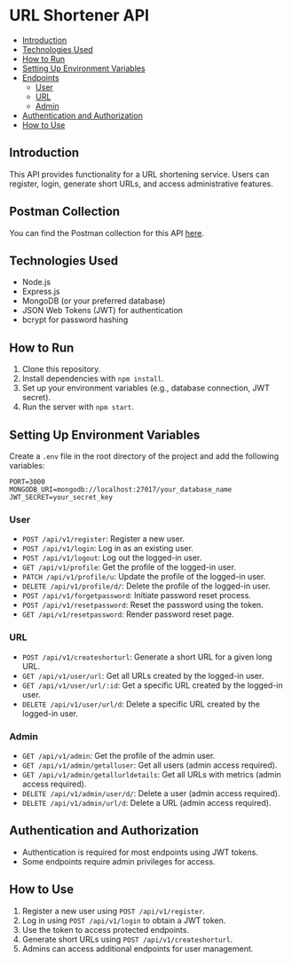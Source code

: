 # URL Shortener API

- [Introduction](#introduction)
- [Technologies Used](#technologies-used)
- [How to Run](#how-to-run)
- [Setting Up Environment Variables](#setting-up-environment-variables)
- [Endpoints](#endpoints)
  - [User](#user)
  - [URL](#url)
  - [Admin](#admin)
- [Authentication and Authorization](#authentication-and-authorization)
- [How to Use](#how-to-use)

## Introduction

This API provides functionality for a URL shortening service. Users can register, login, generate short URLs, and access administrative features.

## Postman Collection

You can find the Postman collection for this API [here](https://api.postman.com/collections/32815450-0fe62112-2c8e-4d3f-8b31-bfa15149803b?access_key=PMAT-01HXVJY6MC8G8EH8MGDDY0TXYS).

## Technologies Used

- Node.js
- Express.js
- MongoDB (or your preferred database)
- JSON Web Tokens (JWT) for authentication
- bcrypt for password hashing

## How to Run

1. Clone this repository.
2. Install dependencies with `npm install`.
3. Set up your environment variables (e.g., database connection, JWT secret).
4. Run the server with `npm start`.

## Setting Up Environment Variables

Create a `.env` file in the root directory of the project and add the following variables:

```
PORT=3000
MONGODB_URI=mongodb://localhost:27017/your_database_name
JWT_SECRET=your_secret_key
```

### User

- `POST /api/v1/register`: Register a new user.
- `POST /api/v1/login`: Log in as an existing user.
- `POST /api/v1/logout`: Log out the logged-in user.
- `GET /api/v1/profile`: Get the profile of the logged-in user.
- `PATCH /api/v1/profile/u`: Update the profile of the logged-in user.
- `DELETE /api/v1/profile/d/`: Delete the profile of the logged-in user.
- `POST /api/v1/forgetpassword`: Initiate password reset process.
- `POST /api/v1/resetpassword`: Reset the password using the token.
- `GET /api/v1/resetpassword`: Render password reset page.

### URL

- `POST /api/v1/createshorturl`: Generate a short URL for a given long URL.
- `GET /api/v1/user/url`: Get all URLs created by the logged-in user.
- `GET /api/v1/user/url/:id`: Get a specific URL created by the logged-in user.
- `DELETE /api/v1/user/url/d`: Delete a specific URL created by the logged-in user.

### Admin

- `GET /api/v1/admin`: Get the profile of the admin user.
- `GET /api/v1/admin/getalluser`: Get all users (admin access required).
- `GET /api/v1/admin/getallurldetails`: Get all URLs with metrics (admin access required).
- `DELETE /api/v1/admin/user/d/`: Delete a user (admin access required).
- `DELETE /api/v1/admin/url/d`: Delete a URL (admin access required).

## Authentication and Authorization

- Authentication is required for most endpoints using JWT tokens.
- Some endpoints require admin privileges for access.

## How to Use

1. Register a new user using `POST /api/v1/register`.
2. Log in using `POST /api/v1/login` to obtain a JWT token.
3. Use the token to access protected endpoints.
4. Generate short URLs using `POST /api/v1/createshorturl`.
5. Admins can access additional endpoints for user management.
